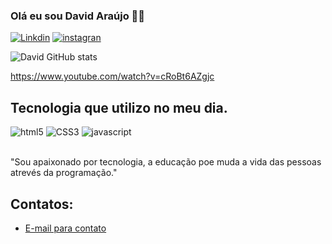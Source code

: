 ### Olá eu sou David Araújo 🖐🏾
[![Linkdin](https://img.shields.io/badge/LinkedIn-0077B5?style=for-the-badge&logo=linkedin&logoColor=white)](https://www.linkedin.com/in/david-ferreira-de-ara%C3%BAjo-2a8a402a1/)
[![instagran](	https://img.shields.io/badge/Instagram-E4405F?style=for-the-badge&logo=instagram&logoColor=white)]()

![David GitHub stats](https://github-readme-stats.vercel.app/api?username=DavidAraujo08&show_icons=true&theme=dracula)

 https://www.youtube.com/watch?v=cRoBt6AZgjc

## Tecnologia que utilizo no meu dia.

<div>
 <img alt="html5" src="https://img.shields.io/badge/HTML5-E34F26?style=for-the-badge&logo=html5&logoColor=white"/>
  <img alt="CSS3" src="https://img.shields.io/badge/CSS3-1572B6?style=for-the-badge&logo=css3&logoColor=white"/>
    <img alt="javascript" src="https://img.shields.io/badge/JavaScript-F7DF1E?style=for-the-badge&logo=javascript&logoColor=black"/>
</div><br>  



"Sou apaixonado por tecnologia, a educação poe muda a vida das pessoas atrevés da programação."

## Contatos:

- [E-mail para contato](david.araujoo@live.com)<br>
